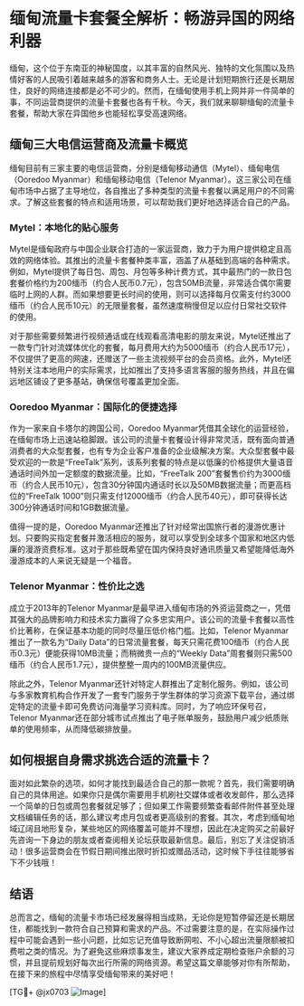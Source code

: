 # 缅甸流量卡套餐全解析：畅游异国的网络利器

缅甸，这个位于东南亚的神秘国度，以其丰富的自然风光、独特的文化氛围以及热情好客的人民吸引着越来越多的游客和商务人士。无论是计划短期旅行还是长期居住，良好的网络连接都是必不可少的。然而，在缅甸使用手机上网并非一件简单的事，不同运营商提供的流量卡套餐也各有千秋。今天，我们就来聊聊缅甸的流量卡套餐，帮助大家在异国他乡也能轻松享受高速网络。

## 缅甸三大电信运营商及流量卡概览

缅甸目前有三家主要的电信运营商，分别是缅甸移动通信（Mytel）、缅甸电信（Ooredoo Myanmar）和缅甸移动电信（Telenor Myanmar）。这三家公司在缅甸市场中占据了主导地位，各自推出了多种类型的流量卡套餐以满足用户的不同需求。了解这些套餐的特点和适用场景，可以帮助我们更好地选择适合自己的产品。

### Mytel：本地化的贴心服务

Mytel是缅甸政府与中国企业联合打造的一家运营商，致力于为用户提供稳定且高效的网络体验。其推出的流量卡套餐种类丰富，涵盖了从基础到高端的各种需求。例如，Mytel提供了每日包、周包、月包等多种计费方式，其中最热门的一款日包套餐价格约为200缅币（约合人民币0.7元），包含50MB流量，非常适合偶尔需要临时上网的人群。而如果想要更长时间的使用，则可以选择每月仅需支付约3000缅币（约合人民币10元）的无限量套餐，虽然速度稍慢但足以应付日常社交软件的使用。

对于那些需要频繁进行视频通话或在线观看高清电影的朋友来说，Mytel还推出了一款专门针对流媒体优化的套餐，每月费用大约为5000缅币（约合人民币17元），不仅提供了更高的网速，还赠送了一些主流视频平台的会员资格。此外，Mytel还特别关注本地用户的实际需求，比如推出了支持多语言客服的服务热线，并且在偏远地区铺设了更多基站，确保信号覆盖更加全面。

### Ooredoo Myanmar：国际化的便捷选择

作为一家来自卡塔尔的跨国公司，Ooredoo Myanmar凭借其全球化的运营经验，在缅甸市场上迅速站稳脚跟。该公司的流量卡套餐设计得非常灵活，既有面向普通消费者的大众型套餐，也有专为企业客户准备的企业级解决方案。大众型套餐中最受欢迎的一款是“FreeTalk”系列，该系列套餐的特点是以低廉的价格提供大量语音通话时间外加一定额度的数据流量。比如，“FreeTalk 200”套餐售价约为3000缅币（约合人民币10元），包含30分钟国内通话时长以及50MB数据流量；而更高档位的“FreeTalk 1000”则只需支付12000缅币（约合人民币40元），即可获得长达300分钟通话时间和1GB数据流量。

值得一提的是，Ooredoo Myanmar还推出了针对经常出国旅行者的漫游优惠计划。只要购买指定套餐并激活相应的服务，就可以享受到全球多个国家和地区内低廉的漫游资费标准。这对于那些既希望在国内保持良好通讯质量又希望能降低海外漫游成本的人来说无疑是一个福音。

### Telenor Myanmar：性价比之选

成立于2013年的Telenor Myanmar是最早进入缅甸市场的外资运营商之一，凭借其强大的品牌影响力和技术实力赢得了众多忠实用户。该公司的流量卡套餐以高性价比著称，在保证基本功能的同时尽量压低价格门槛。比如，Telenor Myanmar推出了一款名为“Daily Data”的日常流量套餐，每天只需花费100缅币（约合人民币0.3元）便能获得10MB流量；而稍微贵一点的“Weekly Data”周套餐则只需500缅币（约合人民币1.7元），提供整整一周内的100MB流量供应。

除此之外，Telenor Myanmar还针对特定人群推出了定制化服务。例如，该公司与多家教育机构合作开发了一套专门服务于学生群体的学习资源下载平台，通过绑定特定的流量卡即可免费访问海量学习资料库。同时，为了响应环保号召，Telenor Myanmar还在部分城市试点推出了电子账单服务，鼓励用户减少纸质账单的使用频率，从而降低碳排放量。

## 如何根据自身需求挑选合适的流量卡？

面对如此繁杂的选项，如何才能找到最适合自己的那一款呢？首先，我们需要明确自己的具体用途。如果你只是偶尔需要用手机刷社交媒体或者收发邮件，那么选择一个简单的日包或周包套餐就足够了；但如果工作需要频繁查看邮件附件甚至处理文档编辑任务的话，那么建议考虑月包或者更高级别的套餐。其次，考虑到缅甸地域辽阔且地形复杂，某些地区的网络覆盖可能并不理想，因此在决定购买之前最好先咨询一下身边的朋友或者查阅相关论坛获取最新信息。最后，别忘了关注促销活动！很多运营商会在节假日期间推出限时折扣或赠品活动，这时候下手往往能够省下不少钱哦！

## 结语

总而言之，缅甸的流量卡市场已经发展得相当成熟，无论你是短暂停留还是长期居住，都能找到一款符合自己预算和需求的产品。不过需要注意的是，在实际操作过程中可能会遇到一些小问题，比如忘记充值导致断网啦、不小心超出流量限额被扣费啦之类的情况。为了避免这些麻烦事发生，建议大家养成定期检查账户余额的习惯，并且提前规划好每次出行所需的网络资源。希望这篇文章能够对你有所帮助，在接下来的旅程中尽情享受缅甸带来的美好吧！

[TG💪+ @jx0703 ![Image](https://github.com/user-attachments/assets/dbca1d08-cadb-493c-b0ec-ad6f7a83f270)]